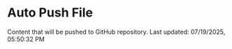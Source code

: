 # Auto Push File

Content that will be pushed to GitHub repository.
Last updated: 07/19/2025, 05:50:32 PM